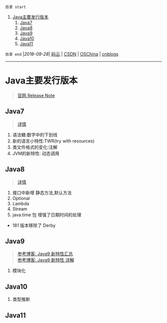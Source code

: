 `目录 start`
 
1. [Java主要发行版本](#java主要发行版本)
    1. [Java7](#java7)
    1. [Java8](#java8)
    1. [Java9](#java9)
    1. [Java10](#java10)
    1. [Java11](#java11)

`目录 end` |_2018-09-28_| [码云](https://gitee.com/gin9) | [CSDN](http://blog.csdn.net/kcp606) | [OSChina](https://my.oschina.net/kcp1104) | [cnblogs](http://www.cnblogs.com/kuangcp)
****************************************
# Java主要发行版本
> [官网 Release Note](http://www.oracle.com/technetwork/java/javase/jdk-relnotes-index-2162236.html)

## Java7
> [详情](/Java/AdvancedLearning/Java7.md)

1. 语法糖:数字中的下划线
1. 新的语言小特性:TWR(try with resources)
1. 类文件格式的变化:注解
1. JVM的新特性: 动态调用


## Java8
> [详情](/Java/AdvancedLearning/Java8.md)

1. 接口中新增 静态方法,默认方法
1. Optional
1. Lambda
1. Stream
1. java.time 包 增强了日期时间的处理

- 181 版本移除了 Derby 

## Java9
> [参考博客: Java9 新特性汇总](http://www.infoq.com/cn/news/2014/09/java9)  
> [参考博客: Java9 新特性 详解](https://my.oschina.net/u/3209213/blog/1622984)

1. 模块化

## Java10 
1. 类型推断

## Java11

